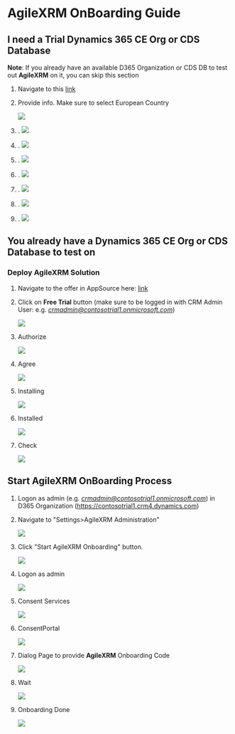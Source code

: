 # AgileXRM OnBoarding Guide

## I need a Trial Dynamics 365 CE Org or CDS Database
**Note**: If you already have an available D365 Organization or CDS DB to test out **AgileXRM** on it, you can skip this section
1. Navigate to this [link](https://signup.microsoft.com/Signup?OfferId=bd569279-37f5-4f5c-99d0-425873bb9a4b&dl=DYN365_ENTERPRISE_PLAN1&Culture=en-us&Country=es&ali=1)
2. Provide info. Make sure to select European Country

   ![](media/OnBoardingGuide/OnBoarding-CreateD365Org-Landing.PNG)

3. .
   ![](media/OnBoardingGuide/OnBoarding-CreateD365Org-AdminUser.PNG)

4. .
   ![](media/OnBoardingGuide/OnBoarding-CreateD365Org-NotARobot.PNG)

5. .
   ![](media/OnBoardingGuide/OnBoarding-CreateD365Org-NotARobotCode.PNG)

6. .
   ![](media/OnBoardingGuide/OnBoarding-CreateD365Org-Provisioning.PNG)

7. .
   ![](media/OnBoardingGuide/OnBoarding-CreateD365Org-SetupComponents.PNG)

8. .
   ![](media/OnBoardingGuide/OnBoarding-CreateD365Org-Setup.PNG)

9. .
   ![](media/OnBoardingGuide/OnBoarding-CreateD365Org-SetupDone.PNG)

## You already have a Dynamics 365 CE Org or CDS Database to test on

### Deploy AgileXRM Solution
1. Navigate to the offer in AppSource here: [link](https://appsource.microsoft.com/en-us/product/dynamics-crm/agilepointinc.agilexrm-preview?flightCodes=x3gvdAYcrkxQaR9L&pub_source=email&pub_status=success)

2. Click on **Free Trial** button (make sure to be logged in with CRM Admin User: e.g. *crmadmin@contosotrial1.onmicrosoft.com*)

   ![](media/OnBoardingGuide/OnBoarding-AppSource-FreeTrial.PNG)

3. Authorize

   ![](media/OnBoardingGuide/OnBoarding-AppSource-Authorize.PNG)

4. Agree

   ![](media/OnBoardingGuide/OnBoarding-AppSource-Agree.PNG)

5. Installing

   ![](media/OnBoardingGuide/OnBoarding-AppSource-Installing.PNG)

6. Installed

   ![](media/OnBoardingGuide/OnBoarding-AppSource-Installed.PNG)

7. Check

   ![](media/OnBoardingGuide/OnBoarding-AppSource-Check.PNG)


## Start AgileXRM OnBoarding Process
1. Logon as admin (e.g. *crmadmin@contosotrial1.onmicrosoft.com*) in D365 Organization (https://contosotrial1.crm4.dynamics.com)

2. Navigate to "Settings>AgileXRM Administration"

   ![](media/OnBoardingGuide/Onboarding-AppSource-D365Org.PNG)

3. Click "Start AgileXRM Onboarding" button. 

   ![](media/OnBoardingGuide/Onboarding-AgileXRM-Start.PNG)

4. Logon as admin

   ![](media/OnBoardingGuide/Onboarding-AgileXRM-Logon.PNG)

5. Consent Services

   ![](media/OnBoardingGuide/Onboarding-AgileXRM-ConsentServices.PNG)

6. ConsentPortal 

   ![](media/OnBoardingGuide/Onboarding-AgileXRM-ConsentPortal.PNG)

7. Dialog Page to provide **AgileXRM** Onboarding Code

   ![](media/OnBoardingGuide/Onboarding-AgileXRM-CodeDialogPage.PNG)

8. Wait

   ![](media/OnBoardingGuide/Onboarding-AgileXRM-Wait.PNG)

9. Onboarding Done

   ![](media/OnBoardingGuide/Onboarding-AgileXRM-Done.PNG)
